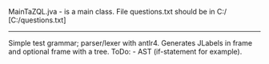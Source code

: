 
MainTaZQL.jva - is a main class.
File questions.txt should be in C:/ [C:/questions.txt]

----
Simple test grammar; parser/lexer with antlr4.
Generates JLabels in frame and optional frame with a tree.
ToDo:  - AST (if-statement for example).
